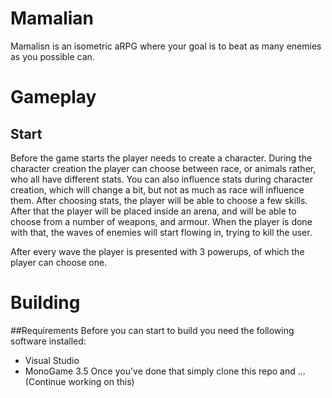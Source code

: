 # Mamalian
Mamalisn is an isometric aRPG where your goal is to beat as many enemies as you possible can.

# Gameplay
## Start
Before the game starts the player needs to create a character.
During the character creation the player can choose between race, or animals rather, 
who all have different stats.
You can also influence stats during character creation, which will change a bit,
but not as much as race will influence them.
After choosing stats, the player will be able to choose a few skills.
After that the player will be placed inside an arena, and will be able to choose from a number of weapons,
and armour.
When the player is done with that, the waves of enemies will start flowing in, trying to kill the user.

After every wave the player is presented with 3 powerups, of which the player can choose one.

# Building
##Requirements
Before you can start to build you need the following software installed:
- Visual Studio 
- MonoGame 3.5
Once you've done that simply clone this repo and ... (Continue working on this)
